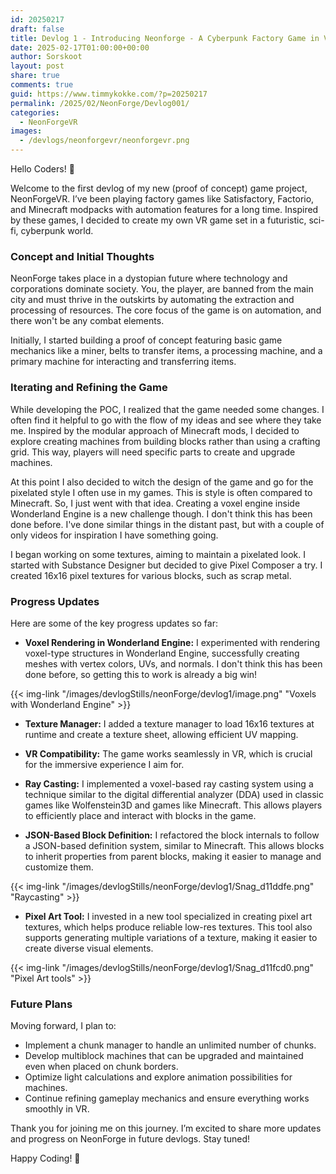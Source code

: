 ```yaml
---
id: 20250217
draft: false
title: Devlog 1 - Introducing Neonforge - A Cyberpunk Factory Game in VR
date: 2025-02-17T01:00:00+00:00
author: Sorskoot
layout: post
share: true
comments: true
guid: https://www.timmykokke.com/?p=20250217
permalink: /2025/02/NeonForge/Devlog001/
categories:
  - NeonForgeVR
images:
  - /devlogs/neonforgevr/neonforgevr.png
---
```


Hello Coders! 👾

Welcome to the first devlog of my new (proof of concept) game project, NeonForgeVR. I’ve been playing factory games like Satisfactory, Factorio, and Minecraft modpacks with automation features for a long time. Inspired by these games, I decided to create my own VR game set in a futuristic, sci-fi, cyberpunk world.

### Concept and Initial Thoughts

NeonForge takes place in a dystopian future where technology and corporations dominate society. You, the player, are banned from the main city and must thrive in the outskirts by automating the extraction and processing of resources. The core focus of the game is on automation, and there won't be any combat elements.

Initially, I started building a proof of concept featuring basic game mechanics like a miner, belts to transfer items, a processing machine, and a primary machine for interacting and transferring items.

### Iterating and Refining the Game

While developing the POC, I realized that the game needed some changes. I often find it helpful to go with the flow of my ideas and see where they take me. Inspired by the modular approach of Minecraft mods, I decided to explore creating machines from building blocks rather than using a crafting grid. This way, players will need specific parts to create and upgrade machines.

At this point I also decided to witch the design of the game and go for the pixelated style I often use in my games. This is style is often compared to Minecraft. So, I just went with that idea. Creating a voxel engine inside Wonderland Engine is a new challenge though. I don't think this has been done before. I've done similar things in the distant past, but with a couple of only videos for inspiration I have something going.

I began working on some textures, aiming to maintain a pixelated look. I started with Substance Designer but decided to give Pixel Composer a try. I created 16x16 pixel textures for various blocks, such as scrap metal.

### Progress Updates

Here are some of the key progress updates so far:

- **Voxel Rendering in Wonderland Engine:** I experimented with rendering voxel-type structures in Wonderland Engine, successfully creating meshes with vertex colors, UVs, and normals. I don't think this has been done before, so getting this to work is already a big win!

{{< img-link "/images/devlogStills/neonForge/devlog1/image.png" "Voxels with Wonderland Engine" >}}

- **Texture Manager:** I added a texture manager to load 16x16 textures at runtime and create a texture sheet, allowing efficient UV mapping.

- **VR Compatibility:** The game works seamlessly in VR, which is crucial for the immersive experience I aim for.

- **Ray Casting:** I implemented a voxel-based ray casting system using a technique similar to the digital differential analyzer (DDA) used in classic games like Wolfenstein3D and games like Minecraft. This allows players to efficiently place and interact with blocks in the game.

- **JSON-Based Block Definition:** I refactored the block internals to follow a JSON-based definition system, similar to Minecraft. This allows blocks to inherit properties from parent blocks, making it easier to manage and customize them.

{{< img-link "/images/devlogStills/neonForge/devlog1/Snag_d11ddfe.png" "Raycasting" >}}

- **Pixel Art Tool:** I invested in a new tool specialized in creating pixel art textures, which helps produce reliable low-res textures. This tool also supports generating multiple variations of a texture, making it easier to create diverse visual elements.

{{< img-link "/images/devlogStills/neonForge/devlog1/Snag_d11fcd0.png" "Pixel Art tools" >}}

### Future Plans

Moving forward, I plan to:

- Implement a chunk manager to handle an unlimited number of chunks.
- Develop multiblock machines that can be upgraded and maintained even when placed on chunk borders.
- Optimize light calculations and explore animation possibilities for machines.
- Continue refining gameplay mechanics and ensure everything works smoothly in VR.

Thank you for joining me on this journey. I’m excited to share more updates and progress on NeonForge in future devlogs. Stay tuned!

Happy Coding! 🚀

